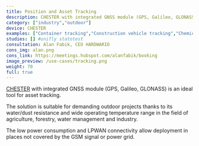 ```yaml
---
title: Position and Asset Tracking
description: CHESTER with integrated GNSS module (GPS, Galileo, GLONASS) is an ideal tool for asset tracking in logistics, agriculture, or industry.
category: ["industry","outdoor"]
device: CHESTER
examples: ["Container tracking","Construction vehicle tracking","Chemical toilets tracking","Large object tracking in outdoor areas"]
studies: [] #unifly statotest
consultation: Alan Fabik, CEO HARDWARIO
cons_img: alan.png
cons_link: https://meetings.hubspot.com/alanfabik/booking
image_preview: /use-cases/tracking.png
weight: 70
full: true
---
```


[CHESTER](/chester/) with integrated GNSS module (GPS, Galileo, GLONASS) is an ideal tool for asset tracking.

The solution is suitable for demanding outdoor projects thanks to its water/dust resistance and wide operating temperature range in the field of agriculture, forestry, water management and industry.

The low power consumption and LPWAN connectivity allow deployment in places not covered by the GSM signal or power grid.
